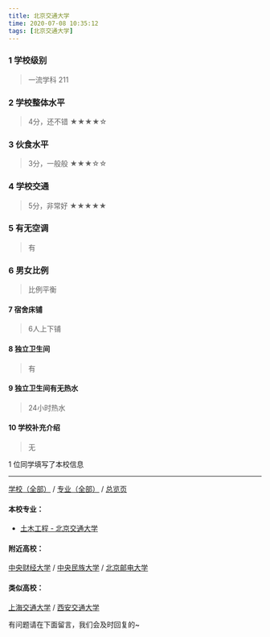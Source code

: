 ```yaml
---
title: 北京交通大学
time: 2020-07-08 10:35:12
tags: [北京交通大学]
---
```

### 1 学校级别
> 一流学科 211


### 2 学校整体水平
> 4分，还不错
★★★★☆


### 3 伙食水平
>  3分，一般般
★★★☆☆


### 4 学校交通
> 5分，非常好
★★★★★


### 5 有无空调
> 有


### 6 男女比例
> 比例平衡


#### 7 宿舍床铺
> 6人上下铺
 

#### 8 独立卫生间
> 有


#### 9 独立卫生间有无热水
> 24小时热水


#### 10 学校补充介绍
> 无

1 位同学填写了本校信息
***
[学校（全部）](https://univgo.github.io/2020/07/08/3efa6bcca419) / [专业（全部）](https://univgo.github.io/2020/07/08/2d4c6d3552c2) / [总览页](https://univgo.github.io/2020/07/08/445daeb4fa00)
#### 本校专业：
- [土木工程 - 北京交通大学](https://univgo.github.io/2020/07/08/1d37b9a7a0a5)


#### 附近高校：
[中央财经大学](https://univgo.github.io/2020/07/08/中央财经大学) / [中央民族大学](https://univgo.github.io/2020/07/08/中央民族大学) / [北京邮电大学](https://univgo.github.io/2020/07/08/北京邮电大学) 
#### 类似高校：
[上海交通大学](https://univgo.github.io/2020/07/08/上海交通大学) / [西安交通大学](https://univgo.github.io/2020/07/08/西安交通大学) 



有问题请在下面留言，我们会及时回复的~

